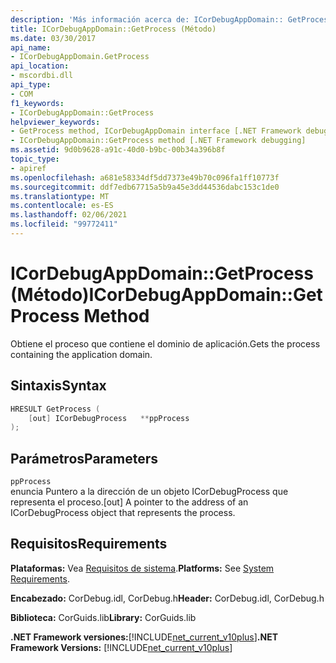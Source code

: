 ```yaml
---
description: 'Más información acerca de: ICorDebugAppDomain:: GetProcess (método)'
title: ICorDebugAppDomain::GetProcess (Método)
ms.date: 03/30/2017
api_name:
- ICorDebugAppDomain.GetProcess
api_location:
- mscordbi.dll
api_type:
- COM
f1_keywords:
- ICorDebugAppDomain::GetProcess
helpviewer_keywords:
- GetProcess method, ICorDebugAppDomain interface [.NET Framework debugging]
- ICorDebugAppDomain::GetProcess method [.NET Framework debugging]
ms.assetid: 9d0b9628-a91c-40d0-b9bc-00b34a396b8f
topic_type:
- apiref
ms.openlocfilehash: a681e58334df5dd7373e49b70c096fa1ff10773f
ms.sourcegitcommit: ddf7edb67715a5b9a45e3dd44536dabc153c1de0
ms.translationtype: MT
ms.contentlocale: es-ES
ms.lasthandoff: 02/06/2021
ms.locfileid: "99772411"
---
```

# <a name="icordebugappdomaingetprocess-method"></a><span data-ttu-id="e418e-103">ICorDebugAppDomain::GetProcess (Método)</span><span class="sxs-lookup"><span data-stu-id="e418e-103">ICorDebugAppDomain::GetProcess Method</span></span>

<span data-ttu-id="e418e-104">Obtiene el proceso que contiene el dominio de aplicación.</span><span class="sxs-lookup"><span data-stu-id="e418e-104">Gets the process containing the application domain.</span></span>  
  
## <a name="syntax"></a><span data-ttu-id="e418e-105">Sintaxis</span><span class="sxs-lookup"><span data-stu-id="e418e-105">Syntax</span></span>  
  
```cpp  
HRESULT GetProcess (  
    [out] ICorDebugProcess   **ppProcess  
);  
```  
  
## <a name="parameters"></a><span data-ttu-id="e418e-106">Parámetros</span><span class="sxs-lookup"><span data-stu-id="e418e-106">Parameters</span></span>  

 `ppProcess`  
 <span data-ttu-id="e418e-107">enuncia Puntero a la dirección de un objeto ICorDebugProcess que representa el proceso.</span><span class="sxs-lookup"><span data-stu-id="e418e-107">[out] A pointer to the address of an ICorDebugProcess object that represents the process.</span></span>  
  
## <a name="requirements"></a><span data-ttu-id="e418e-108">Requisitos</span><span class="sxs-lookup"><span data-stu-id="e418e-108">Requirements</span></span>  

 <span data-ttu-id="e418e-109">**Plataformas:** Vea [Requisitos de sistema](../../get-started/system-requirements.md).</span><span class="sxs-lookup"><span data-stu-id="e418e-109">**Platforms:** See [System Requirements](../../get-started/system-requirements.md).</span></span>  
  
 <span data-ttu-id="e418e-110">**Encabezado:** CorDebug.idl, CorDebug.h</span><span class="sxs-lookup"><span data-stu-id="e418e-110">**Header:** CorDebug.idl, CorDebug.h</span></span>  
  
 <span data-ttu-id="e418e-111">**Biblioteca:** CorGuids.lib</span><span class="sxs-lookup"><span data-stu-id="e418e-111">**Library:** CorGuids.lib</span></span>  
  
 <span data-ttu-id="e418e-112">**.NET Framework versiones:**[!INCLUDE[net_current_v10plus](../../../../includes/net-current-v10plus-md.md)]</span><span class="sxs-lookup"><span data-stu-id="e418e-112">**.NET Framework Versions:** [!INCLUDE[net_current_v10plus](../../../../includes/net-current-v10plus-md.md)]</span></span>
